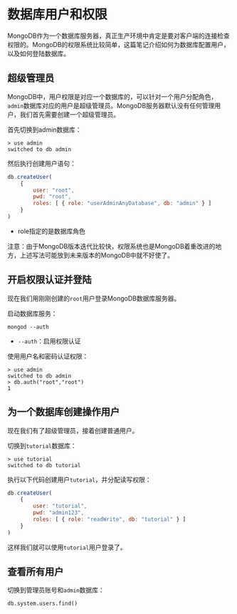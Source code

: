 # 数据库用户和权限

MongoDB作为一个数据库服务器，真正生产环境中肯定是要对客户端的连接检查权限的。MongoDB的权限系统比较简单，这篇笔记介绍如何为数据库配置用户，以及如何登陆数据库。

## 超级管理员

MongoDB中，用户权限是对应一个数据库的，可以针对一个用户分配角色，`admin`数据库对应的用户是超级管理员。MongoDB服务器默认没有任何管理用户，我们首先需要创建一个超级管理员。

首先切换到admin数据库：
```
> use admin
switched to db admin
```

然后执行创建用户语句：
```javascript
db.createUser(
	{
		user: "root",
		pwd: "root",
		roles: [ { role: "userAdminAnyDatabase", db: "admin" } ]
	}
)
```

* role指定的是数据库角色

注意：由于MongoDB版本迭代比较快，权限系统也是MongoDB着重改进的地方，上述写法可能放到未来版本的MongoDB中就不好使了。

## 开启权限认证并登陆

现在我们用刚刚创建的`root`用户登录MongoDB数据库服务器。

启动数据库服务：
```
mongod --auth
```

* `--auth`：启用权限认证

使用用户名和密码认证权限：
```
> use admin
switched to db admin
> db.auth("root","root")
1
```

## 为一个数据库创建操作用户

现在我们有了超级管理员，接着创建普通用户。

切换到`tutorial`数据库：
```
> use tutorial
switched to db tutorial
```

执行以下代码创建用户`tutorial`，并分配读写权限：
```javascript
db.createUser(
	{
		user: "tutorial",
		pwd: "admin123",
		roles: [ { role: "readWrite", db: "tutorial" } ]
	}
)
```

这样我们就可以使用`tutorial`用户登录了。

## 查看所有用户

切换到管理员账号和`admin`数据库：
```
db.system.users.find()
```
